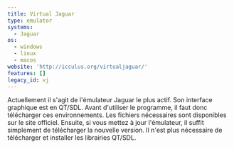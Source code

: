 ```yaml
---
title: Virtual Jaguar
type: emulator
systems:
  - Jaguar
os:
  - windows
  - linux
  - macos
website: 'http://icculus.org/virtualjaguar/'
features: []
legacy_id: vj
---
```

Actuellement il s'agit de l'émulateur Jaguar le plus actif. Son interface graphique est en QT/SDL. Avant d'utiliser le programme, il faut donc télécharger ces environnements. Les fichiers nécessaires sont disponibles sur le site officiel. Ensuite, si vous mettez à jour l'émulateur, il suffit simplement de télécharger la nouvelle version. Il n'est plus nécessaire de télécharger et installer les librairies QT/SDL.
